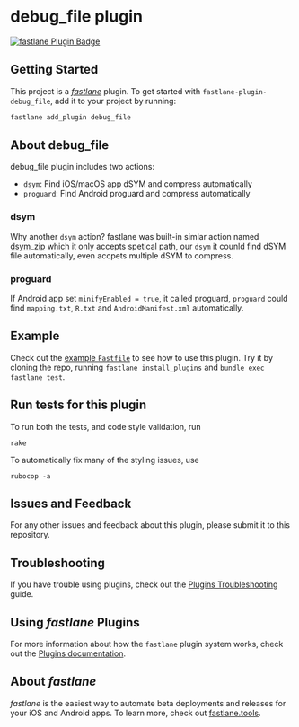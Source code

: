 # debug_file plugin

[![fastlane Plugin Badge](https://rawcdn.githack.com/fastlane/fastlane/master/fastlane/assets/plugin-badge.svg)](https://rubygems.org/gems/fastlane-plugin-debug_file)

## Getting Started

This project is a [_fastlane_](https://github.com/fastlane/fastlane) plugin. To get started with `fastlane-plugin-debug_file`, add it to your project by running:

```bash
fastlane add_plugin debug_file
```

## About debug_file

debug_file plugin includes two actions:

- `dsym`: Find iOS/macOS app dSYM and compress automatically
- `proguard`: Find Android proguard and compress automatically

### dsym

Why another `dsym` action? fastlane was built-in simlar action named [dsym_zip](https://docs.fastlane.tools/actions/dsym_zip/) which it only accepts spetical path, our `dsym` it counld find dSYM
file automatically, even accpets multiple dSYM to compress.

### proguard

If Android app set `minifyEnabled = true`, it called proguard, `proguard` could find `mapping.txt`,
`R.txt` and `AndroidManifest.xml` automatically.

## Example

Check out the [example `Fastfile`](fastlane/Fastfile) to see how to use this plugin. Try it by cloning the repo, running `fastlane install_plugins` and `bundle exec fastlane test`.

## Run tests for this plugin

To run both the tests, and code style validation, run

```
rake
```

To automatically fix many of the styling issues, use
```
rubocop -a
```

## Issues and Feedback

For any other issues and feedback about this plugin, please submit it to this repository.

## Troubleshooting

If you have trouble using plugins, check out the [Plugins Troubleshooting](https://docs.fastlane.tools/plugins/plugins-troubleshooting/) guide.

## Using _fastlane_ Plugins

For more information about how the `fastlane` plugin system works, check out the [Plugins documentation](https://docs.fastlane.tools/plugins/create-plugin/).

## About _fastlane_

_fastlane_ is the easiest way to automate beta deployments and releases for your iOS and Android apps. To learn more, check out [fastlane.tools](https://fastlane.tools).
